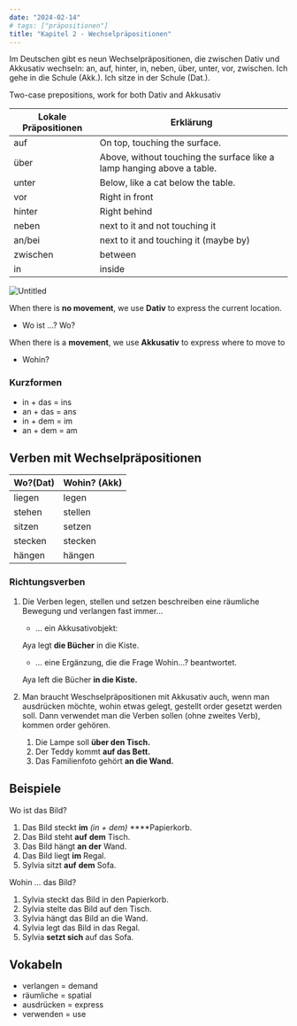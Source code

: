 ```yaml
---
date: "2024-02-14"
# tags: ["präpositionen"]
title: "Kapitel 2 - Wechselpräpositionen"
---
```


Im Deutschen gibt es neun Wechselpräpositionen, die zwischen Dativ und Akkusativ wechseln: an, auf, hinter, in, neben, über, unter, vor, zwischen. Ich gehe in die Schule (Akk.). Ich sitze in der Schule (Dat.).

Two-case prepositions, work for both Dativ and Akkusativ

| Lokale Präpositionen | Erklärung                                                              |
| -------------------- | ---------------------------------------------------------------------- |
| auf                  | On top, touching the surface.                                          |
| über                 | Above, without touching the surface like a lamp hanging above a table. |
| unter                | Below, like a cat below the table.                                     |
| vor                  | Right in front                                                         |
| hinter               | Right behind                                                           |
| neben                | next to it and not touching it                                         |
| an/bei               | next to it and touching it (maybe by)                                  |
| zwischen             | between                                                                |
| in                   | inside                                                                 |

![Untitled](Untitled.png)

When there is **no movement**, we use **Dativ** to express the current location. 

- Wo ist …? Wo?

When there is a **movement**, we use **Akkusativ** to express where to move to

- Wohin?

### Kurzformen

- in + das = ins
- an + das = ans
- in + dem = im
- an + dem = am

## Verben mit Wechselpräpositionen

| Wo?(Dat) | Wohin? (Akk) |
| -------- | ------------ |
| liegen   | legen        |
| stehen   | stellen      |
| sitzen   | setzen       |
| stecken  | stecken      |
| hängen   | hängen       |

### Richtungsverben

1. Die Verben legen, stellen und setzen beschreiben eine räumliche Bewegung und verlangen fast immer…
    - … ein Akkusativobjekt:
    
    Aya legt **die Bücher** in die Kiste.
    
    - … eine Ergänzung, die die Frage Wohin…? beantwortet.
    
    Aya left die Bücher **in die Kiste.**
    

1. Man braucht Weschselpräpositionen mit Akkusativ auch, wenn man ausdrücken möchte, wohin etwas gelegt, gestellt order gesetzt werden soll. Dann verwendet man die Verben sollen (ohne zweites Verb), kommen order gehören. 
    1. Die Lampe soll **über den Tisch.**
    2. Der Teddy kommt **auf das Bett.**
    3. Das Familienfoto gehört **an die Wand.**

## Beispiele

Wo ist das Bild?

1. Das Bild steckt **im** *(in + dem)* ****Papierkorb.
2. Das Bild steht **auf** **dem** Tisch. 
3. Das Bild hängt **an** **der** Wand. 
4. Das Bild liegt **im** Regal. 
5. Sylvia sitzt **auf** **dem** Sofa.

Wohin … das Bild?

1. Sylvia steckt das Bild in den Papierkorb.
2. Sylvia stelte das Bild auf den Tisch.
3. Sylvia hängt das Bild an die Wand.
4. Sylvia legt das Bild in das Regal.  
5. Sylvia **setzt sich** auf das Sofa.

## Vokabeln

- verlangen = demand
- räumliche = spatial
- ausdrücken = express
- verwenden = use
